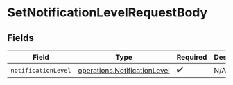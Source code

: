 # SetNotificationLevelRequestBody


## Fields

| Field                                                                               | Type                                                                                | Required                                                                            | Description                                                                         |
| ----------------------------------------------------------------------------------- | ----------------------------------------------------------------------------------- | ----------------------------------------------------------------------------------- | ----------------------------------------------------------------------------------- |
| `notificationLevel`                                                                 | [operations.NotificationLevel](../../../sdk/models/operations/notificationlevel.md) | :heavy_check_mark:                                                                  | N/A                                                                                 |